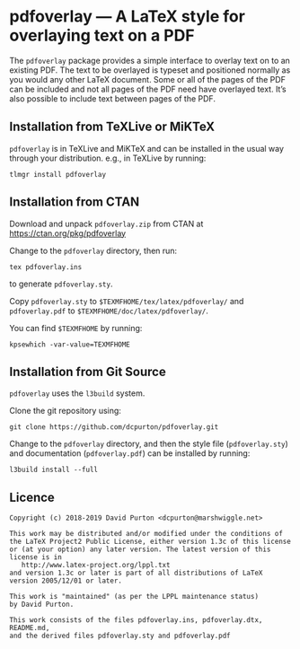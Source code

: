 # pdfoverlay — A LaTeX style for overlaying text on a PDF

The `pdfoverlay` package provides a simple interface to overlay text on to an
existing PDF. The text to be overlayed is typeset and positioned normally as
you would any other LaTeX document. Some or all of the pages of the PDF can be
included and not all pages of the PDF need have overlayed text. It’s also
possible to include text between pages of the PDF.

## Installation from TeXLive or MiKTeX

`pdfoverlay` is in TeXLive and MiKTeX and can be installed in the usual way
through your distribution. e.g., in TeXLive by running:

```
tlmgr install pdfoverlay
```

## Installation from CTAN

Download and unpack `pdfoverlay.zip` from CTAN at
https://ctan.org/pkg/pdfoverlay

Change to the `pdfoverlay` directory, then run:

```
tex pdfoverlay.ins
```

to generate `pdfoverlay.sty`.

Copy `pdfoverlay.sty` to `$TEXMFHOME/tex/latex/pdfoverlay/` and `pdfoverlay.pdf` to `$TEXMFHOME/doc/latex/pdfoverlay/`.

You can find `$TEXMFHOME` by running:

```
kpsewhich -var-value=TEXMFHOME
```

## Installation from Git Source

`pdfoverlay` uses the `l3build` system.

Clone the git repository using:

```
git clone https://github.com/dcpurton/pdfoverlay.git
```

Change to the `pdfoverlay` directory, and then the style file
(`pdfoverlay.sty`) and documentation (`pdfoverlay.pdf`) can be installed by
running:

```
l3build install --full
```

## Licence

```
Copyright (c) 2018-2019 David Purton <dcpurton@marshwiggle.net>

This work may be distributed and/or modified under the conditions of
the LaTeX Project2 Public License, either version 1.3c of this license
or (at your option) any later version. The latest version of this
license is in
   http://www.latex-project.org/lppl.txt
and version 1.3c or later is part of all distributions of LaTeX
version 2005/12/01 or later.

This work is "maintained" (as per the LPPL maintenance status)
by David Purton.

This work consists of the files pdfoverlay.ins, pdfoverlay.dtx, README.md,
and the derived files pdfoverlay.sty and pdfoverlay.pdf
```
